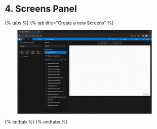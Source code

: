 # 4. Screens Panel

{% tabs %}
{% tab title="Create a new Screens" %}
<figure><img src="../../../.gitbook/assets/Create_new_screen-min (1).gif" alt=""><figcaption></figcaption></figure>
{% endtab %}
{% endtabs %}

